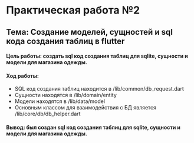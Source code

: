 # Практическая работа №2
## Тема: Создание моделей, сущностей и sql кода создания таблиц в flutter

#### Цель работы: создать sql код создания таблиц для sqlite, сущности и модели для магазина одежды. 

#### Ход работы:

- SQL код создания таблиц находится в /lib/common/db_request.dart
- Сущности находятся в /lib/domain/entity
- Модели находятся в /lib/data/model
- Основным классом для взаимодействия с БД является /lib/core/db/db_helper.dart

#### Вывод: был создан sql код создания таблиц для sqlite, сущности и модели для магазина одежды. 